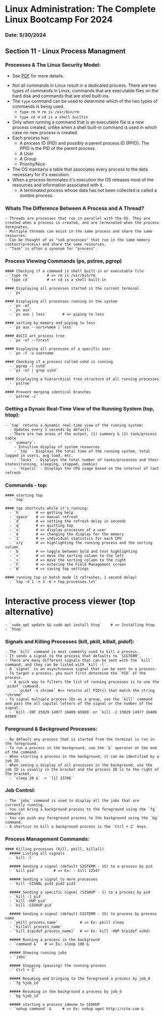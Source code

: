 # Linux Administration: The Complete Linux Bootcamp For 2024
### Date: 5/30/2024

## Section 11 - Linux Process Managment

### Processes & The Linux Security Model:
  * See [PDF](.resources/linux-process-management.pdf) for more details.
  
  - Not all commands in Linux result in a dedicated process. There are two types of commands in Linux, commands that are executable files on the hard disk and commands that are shell built-ins.
  - The `type` command can be used to determine which of the two types of commands is being used.
    - `type rm` -> `rm is /usr/bin/rm`
    - `type cd` -> `cd is a shell builtin`
  - Only when running a command that is an executable file is a new process created, unlike when a shell built-in command is used in which case no new process is created.
  - Each process has: 
    - A process ID (PID) and *possibly* a parent process ID (PPID). The PPID is the PID of the parent process.
    - A User
    - A Group
    - Priority/Nice
  - The OS maintains a table that associates every process to the data necessary for it's execution.
  - When a process terminates it's execution the OS releases most of the resources and information associated with it.
    - A terminated process whose data has not been collected is called a zombie process.
  
  ### Whats The Difference Between A Process and A Thread?
    - Threads are processes that run in parallel with the OS. They are created when a process is created, and are terminated when the process terminates.
    - Multiple threads can exist in the same process and share the same resources.
    - Can be thought of as "sub processes" that run in the same memory context(process) and share the same resources.
    - "Task" is often a synonym for "process".
  
  ### Process Viewing Commands (ps, pstree, pgrep)
    #### Checking if a command is shell built-in or executable file
    - `type rm`        # => rm is /usr/bin/rm
    - `type cd`        # => cd is a shell built-in
    
    #### Displaying all processes started in the current terminal
      - `ps`
    
    #### Displaying all processes running in the system
      - `ps -ef` 
      - `ps aux`
      - `ps aux | less`       # => piping to less
    
    #### sorting by memory and piping to less
      - `ps aux --sort=%mem | less`
    
    #### ASCII art process tree
      - `ps -ef --forest`
    
    #### Displaying all processes of a specific user
      - `ps -f -u username`
    
    #### Checking if a process called sshd is running
      - `pgrep -l sshd`
      - `ps -ef | grep sshd`
    
    #### Displaying a hierarchical tree structure of all running processes
      - `pstree`
    
    #### Prevent merging identical branches
      - `pstree -c`
  
  ### Getting a Dynaic Real-Time View of the Running System (top, htop):
    - `top` returns a dynamic real-time view of the running system:
      - Updates every 3 seconds by default.
      - There are two areas of the output, (1) summary & (2) task/process table
      - `summary`:
        - Intuitive display of system resources
        - `top` - Displays the total time of the running system, total logged in users, avg load, etc.
        - `Tasks` - Displays the total number of tasks/processes and their states(running, sleeping, stopped, zombie)
        - `%Cpu(s)` - Displays the CPU usage based on the interval of last refresh
  
  ### Commands - top:
    #### starting top
      - `top`
    
    #### top shortcuts while it's running:
      - `h`       # => getting help
      - `space`   # => manual refresh
      - `d`       # => setting the refresh delay in seconds
      - `q`       # => quitting top
      - `u`       # => display processes of a user
      - `m`       # => changing the display for the memory
      - `1`       # => individual statistics for each CPU
      - `x/y`     # => highlighting the running process and the sorting column
      - `b`       # => toggle between bold and text highlighting
      - `<`       # => move the sorting column to the left
      - `>`       # => move the sorting column to the right
      - `F`       # => entering the Field Management screen 
      - `W`       # => saving top settings
    
    #### running top in batch mode (3 refreshes, 1 second delay)
      - `top -d 1 -n 3 -b > top_processes.txt`
  
  # Interactive process viewer (top alternative)
    - `sudo apt update && sudo apt install htop`    # => Installing htop
    - `htop`
  
  ### Signals and Killing Processes (kill, pkill, killall, pidof):
    - The `kill` command is most commonly used to kill a process.
    - It sends a signal to the process that defaults to `SIGTERM`.
    - There are many different signals that can be sent with the `kill` command, and they can be listed with `kill -l`.
    - A `signal` is an asynchronous signal that can be sent to a process.
    - To target a process, you must first determine the `PID` of the process.
      - A quick way to filters the list of running processes is to use the `pidof` command.
        - `pidof -s chrome` #=> returns all PID(s) that match the string "chrome"
    - To signal multuple process IDs as a group, use the `kill` command and pass the all capital letters of the signal or the number of the signal.
      - `kill -INT 15029 14977 16489 65989` or `kill -2 15029 14977 16489 65989`
  
  ### Foreground & Background Processes:
    - By default any process that is started from the terminal is run in the foreground.
    - To run a process in the background, use the `&` operator at the end of the command.
    - When starting a process in the background, it can be identified by a job ID.
    - When seeing a display of all processes in the background, use the job ID is usually in the bracket and the process ID is to the right of the bracket.
      - `sleep 20 &` -> `[1] 15766`
  
  ### Job Control:
    - The `jobs` command is used to display all the jobs that are currently running.
    - You can bring a background process to the foreground using the `fg` command.
    - You can push any foreground process to the background using the `bg` command.
    - A shortcut to kill a background process is the `Ctrl + Z` keys.
  
  ### Process Management Commands:
    #### Killing processes (kill, pkill, killall)
      ##### Listing all signals
      - `kill -l`
      
      ##### Sending a signal (default SIGTERM - 15) to a process by pid 
      - `kill pid`        # => Ex: - kill 12547
      
      ##### Sending a signal to more processes
      - `kill -SIGNAL pid1 pid2 pid3`
      
      ##### Sending a specific signal (SIGHUP - 1) to a process by pid
      - `kill -1 pid`
      - `kill -HUP pid`
      - `kill -SIGHUP pid`
      
      ##### Sending a signal (default SIGTERM - 15) to process by process name
      - `pkill process_name`          # => Ex: pkill sleep
      - `killall process_name`
      - `kill $(pidof process_name)`  # => Ex: kill -HUP $(pidof sshd)
      
      ##### Running a process in the background
      - `command &`   # => Ex: sleep 100 &
      
      ##### Showing running jobs
      - `jobs`
      
      ##### Stopping (pausing) the running process
      -` Ctrl + Z`
      
      ##### Resuming and bringing to the foreground a process by job_d
      - `fg %job_id`
      
      ##### Resuming in the background a process by job_d
      - `bg %job_id`
      
      ##### starting a process immune to SIGHUP
      - `nohup command` &     # => Ex: nohup wget http://site.com &